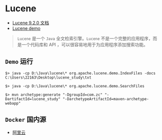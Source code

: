 # Lucene
- [Lucene 9.2.0 文档](https://lucene.apache.org/core/9_2_0/index.html)
- [Lucene demo](https://lucene.apache.org/core/9_2_0/demo/index.html)

> `Lucene` 是一个 `Java` 全文检索引擎。`Lucene` 不是一个完整的应用程序，而是一个代码库和 API ，可以很容易地用于为应用程序添加搜索功能。

## `Demo` 运行
`$> java -cp D:\Java\lucene\* org.apache.lucene.demo.IndexFiles -docs C:\Users\22163\Desktop\lucene_study\txt`

`$> java -cp D:\Java\lucene\* org.apache.lucene.demo.SearchFiles`

`$> mvn archetype:generate "-DgroupId=com.zc" "-DartifactId=lucene_study" "-DarchetypeArtifactId=maven-archetype-webapp"`

## `Docker` 国内源
- [阿里云](https://cr.console.aliyun.com/cn-hangzhou/instances/mirrors)